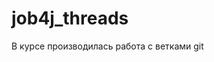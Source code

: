 # job4j_threads
                                                                                                   
В курсе производилась работа с ветками git